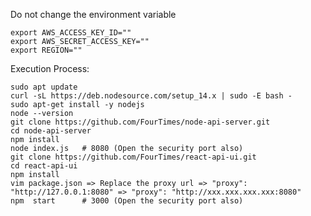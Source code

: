 
Do not change the environment variable

    export AWS_ACCESS_KEY_ID=""
    export AWS_SECRET_ACCESS_KEY=""
    export REGION=""

Execution Process:

    sudo apt update
    curl -sL https://deb.nodesource.com/setup_14.x | sudo -E bash -
    sudo apt-get install -y nodejs
    node --version
    git clone https://github.com/FourTimes/node-api-server.git
    cd node-api-server
    npm install
    node index.js   # 8080 (Open the security port also)
    git clone https://github.com/FourTimes/react-api-ui.git
    cd react-api-ui
    npm install
    vim package.json => Replace the proxy url => "proxy": "http://127.0.0.1:8080" => "proxy": "http://xxx.xxx.xxx.xxx:8080"
    npm  start      # 3000 (Open the security port also)


<!-- https://github.com/fabienvauchelles/scrapoxy/blob/develop/server/providers/awsec2/index.js -->

